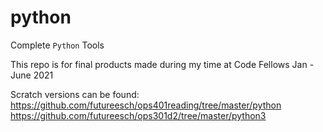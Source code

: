 # python
Complete ```Python``` Tools

This repo is for final products made during my time at Code Fellows Jan - June 2021

Scratch versions can be found:
https://github.com/futureesch/ops401reading/tree/master/python
https://github.com/futureesch/ops301d2/tree/master/python3 
